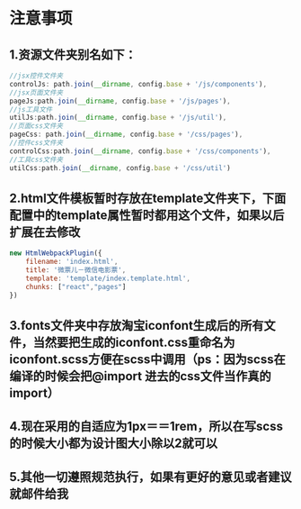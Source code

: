 # 注意事项

## 1.资源文件夹别名如下：
```javascript
//jsx控件文件夹
controlJs: path.join(__dirname, config.base + '/js/components'),
//jsx页面文件夹
pageJs:path.join(__dirname, config.base + '/js/pages'),
//js工具文件
utilJs:path.join(__dirname, config.base + '/js/util'),
//页面css文件夹
pageCss: path.join(__dirname, config.base + '/css/pages'),
//控件css文件夹
controlCss:path.join(__dirname, config.base + '/css/components'),
//工具css文件夹
utilCss:path.join(__dirname, config.base + '/css/util')
```
## 2.html文件模板暂时存放在template文件夹下，下面配置中的template属性暂时都用这个文件，如果以后扩展在去修改
```javascript
new HtmlWebpackPlugin({
    filename: 'index.html',
    title: '微票儿－微信电影票',
    template: 'template/index.template.html',
    chunks: ["react","pages"]
})
```
## 3.fonts文件夹中存放淘宝iconfont生成后的所有文件，当然要把生成的iconfont.css重命名为iconfont.scss方便在scss中调用（ps：因为scss在编译的时候会把@import 进去的css文件当作真的import）

## 4.现在采用的自适应为1px＝＝1rem，所以在写scss的时候大小都为设计图大小除以2就可以

## 5.其他一切遵照规范执行，如果有更好的意见或者建议就邮件给我